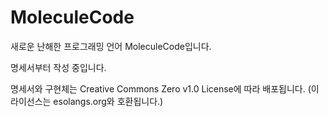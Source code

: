 # MoleculeCode
새로운 난해한 프로그래밍 언어 MoleculeCode입니다.

명세서부터 작성 중입니다.

명세서와 구현체는 Creative Commons Zero v1.0 License에 따라 배포됩니다. (이 라이선스는 esolangs.org와 호환됩니다.)
